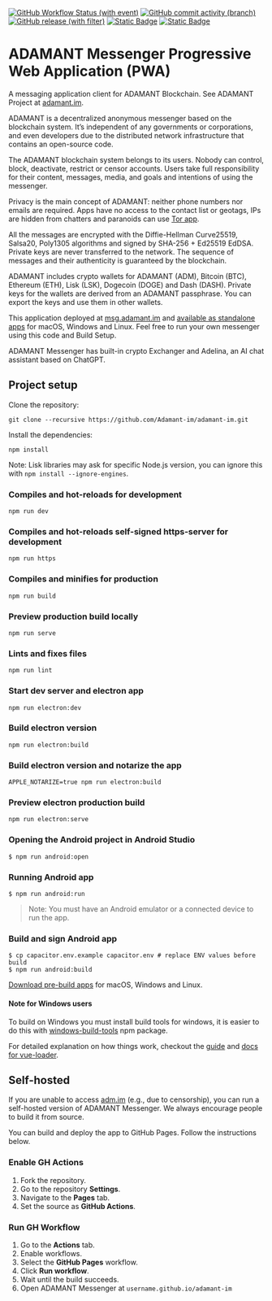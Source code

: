 [![GitHub Workflow Status (with event)](https://img.shields.io/github/actions/workflow/status/adamant-im/adamant-im/preview.yml)](https://github.com/Adamant-im/adamant-im/actions/workflows/preview.yml) [![GitHub commit activity (branch)](https://img.shields.io/github/commit-activity/m/Adamant-im/adamant-im/dev?color=24bd13)](https://github.com/Adamant-im/adamant-im/graphs/commit-activity) [![GitHub release (with filter)](https://img.shields.io/github/v/release/adamant-im/adamant-im?color=24bd13)](https://github.com/Adamant-im/adamant-im/releases) [![Static Badge](https://img.shields.io/badge/Slack-brightgreen?logo=slack&logoColor=white&labelColor=fa8f02&color=grey&link=https%3A%2F%2Fjoin.slack.com%2Ft%2Fadamant-im%2Fshared_invite%2Fzt-3n32uqh3-TmTM4qPAKcp3PzrPMtKETQ)](https://join.slack.com/t/adamant-im/shared_invite/zt-3n32uqh3-TmTM4qPAKcp3PzrPMtKETQ) [![Static Badge](https://img.shields.io/badge/Twitter-brightgreen?logo=x&logoColor=white&labelColor=blue&color=grey&link=https%3A%2F%2Ftwitter.com%2Fadamant_im)](https://twitter.com/adamant_im)

# ADAMANT Messenger Progressive Web Application (PWA)

A messaging application client for ADAMANT Blockchain. See ADAMANT Project at [adamant.im](https://adamant.im).

ADAMANT is a decentralized anonymous messenger based on the blockchain system. It’s independent of any governments or corporations, and even developers due to the distributed network infrastructure that contains an open-source code.

The ADAMANT blockchain system belongs to its users. Nobody can control, block, deactivate, restrict or censor accounts. Users take full responsibility for their content, messages, media, and goals and intentions of using the messenger.

Privacy is the main concept of ADAMANT: neither phone numbers nor emails are required. Apps have no access to the contact list or geotags, IPs are hidden from chatters and paranoids can use [Tor app](http://adamant6457join2rxdkr2y7iqatar7n4n72lordxeknj435i4cjhpyd.onion).

All the messages are encrypted with the Diffie-Hellman Curve25519, Salsa20, Poly1305 algorithms and signed by SHA-256 + Ed25519 EdDSA. Private keys are never transferred to the network. The sequence of messages and their authenticity is guaranteed by the blockchain.

ADAMANT includes crypto wallets for ADAMANT (ADM), Bitcoin (BTC), Ethereum (ETH), Lisk (LSK), Dogecoin (DOGE) and Dash (DASH). Private keys for the wallets are derived from an ADAMANT passphrase. You can export the keys and use them in other wallets.

This application deployed at [msg.adamant.im](https://msg.adamant.im) and [available as standalone apps](https://adamant.im/#adm-apps) for macOS, Windows and Linux. Feel free to run your own messenger using this code and Build Setup.

ADAMANT Messenger has built-in crypto Exchanger and Adelina, an AI chat assistant based on ChatGPT.

## Project setup

Clone the repository:

```
git clone --recursive https://github.com/Adamant-im/adamant-im.git
```

Install the dependencies:

```
npm install
```

Note: Lisk libraries may ask for specific Node.js version, you can ignore this with `npm install --ignore-engines`.

### Compiles and hot-reloads for development

```
npm run dev
```

### Compiles and hot-reloads self-signed https-server for development

```
npm run https
```

### Compiles and minifies for production

```
npm run build
```

### Preview production build locally

```
npm run serve
```

### Lints and fixes files

```
npm run lint
```

### Start dev server and electron app

```
npm run electron:dev
```

### Build electron version

```
npm run electron:build
```

### Build electron version and notarize the app

```
APPLE_NOTARIZE=true npm run electron:build
```

### Preview electron production build

```
npm run electron:serve
```

### Opening the Android project in Android Studio

```shell
$ npm run android:open
```

### Running Android app

```shell
$ npm run android:run
```

> Note: You must have an Android emulator or a connected device to run the app.

### Build and sign Android app

```shell
$ cp capacitor.env.example capacitor.env # replace ENV values before build
$ npm run android:build
```

[Download pre-build apps](https://adamant.im/#adm-apps) for macOS, Windows and Linux.

#### Note for Windows users

To build on Windows you must install build tools for windows, it is easier to do this with [windows-build-tools](https://github.com/felixrieseberg/windows-build-tools) npm package.

For detailed explanation on how things work, checkout the [guide](http://vuejs-templates.github.io/webpack/) and [docs for vue-loader](http://vuejs.github.io/vue-loader).

## Self-hosted

If you are unable to access [adm.im](https://adm.im) (e.g., due to censorship), you can run a self-hosted version of ADAMANT Messenger. We always encourage people to build it from source.

You can build and deploy the app to GitHub Pages. Follow the instructions below.

### Enable GH Actions

1. Fork the repository.
2. Go to the repository **Settings**.
3. Navigate to the **Pages** tab.
4. Set the source as **GitHub Actions**.

### Run GH Workflow

1. Go to the **Actions** tab.
2. Enable workflows.
3. Select the **GitHub Pages** workflow.
4. Click **Run workflow**.
5. Wait until the build succeeds.
6. Open ADAMANT Messenger at `username.github.io/adamant-im`
